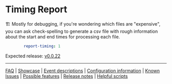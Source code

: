 # Timing Report

🏗️ Mostly for debugging, if you're wondering which files are "expensive", you can ask check-spelling to generate a csv file with rough information about the start and end times for processing each file.

```yaml
        report-timing: 1
```

Expected release: [v0.0.22](https://github.com/check-spelling/check-spelling/releases/tag/v0.0.22)

---
[FAQ](FAQ.md) | [Showcase](Showcase.md) | [Event descriptions](Event-descriptions.md) | [Configuration information](Configuration-information.md) | [Known Issues](Known-Issues.md) | [Possible features](Possible-features.md) | [Release notes](Release-notes.md) | [Helpful scripts](Helpful-scripts.md)
